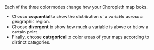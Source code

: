 Each of the three color modes change how your Choropleth map looks.

* Choose **sequential** to show the distribution of a variable across a geographic region.
* Choose **divergent** to show how much a variable is above or below a certain point. 
* Finally, choose **categorical** to color areas of your maps according to distinct categories.